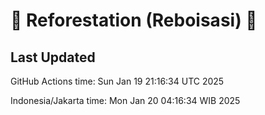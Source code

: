 
# 🌳 Reforestation (Reboisasi) 🌲

## Last Updated

GitHub Actions time: Sun Jan 19 21:16:34 UTC 2025

Indonesia/Jakarta time: Mon Jan 20 04:16:34 WIB 2025

